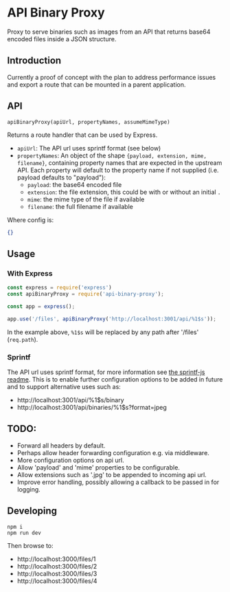 # API Binary Proxy

Proxy to serve binaries such as images from an API that returns base64 encoded files inside a JSON structure.

## Introduction

Currently a proof of concept with the plan to address performance issues and export a route that can be mounted in a parent application.


## API

`apiBinaryProxy(apiUrl, propertyNames, assumeMimeType)`

Returns a route handler that can be used by Express.

- `apiUrl`: The API url uses sprintf format (see below)
- `propertyNames`: An object of the shape `{payload, extension, mime, filename}`, containing property names that are expected in the upstream API. Each property will default to the property name if not supplied (i.e. payload defaults to "payload"):
    - `payload`: the base64 encoded file 
    - `extension`: the file extension, this could be with or without an initial `.`
    - `mime`: the mime type of the file if available 
    - `filename`: the full filename if available 

Where config is:

```json
{}
```

## Usage

### With Express

```js
const express = require('express')
const apiBinaryProxy = require('api-binary-proxy');

const app = express();

app.use('/files', apiBinaryProxy('http://localhost:3001/api/%1$s'));

```

In the example above, `%1$s` will be replaced by any path after '/files' (`req.path`).

### Sprintf

The API url uses sprintf format, for more information see [the sprintf-js readme](https://github.com/alexei/sprintf.js#readme). This is to enable further configuration options to be added in future and to support alternative uses such as:

- http://localhost:3001/api/%1$s/binary
- http://localhost:3001/api/binaries/%1$s?format=jpeg


## TODO:

- Forward all headers by default.
- Perhaps allow header forwarding configuration e.g. via middleware.
- More configuration options on api url.
- Allow 'payload' and 'mime' properties to be configurable.
- Allow extensions such as '.jpg' to be appended to incoming api url.
- Improve error handling, possibly allowing a callback to be passed in for logging.

## Developing

```
npm i
npm run dev
```

Then browse to:

- http://localhost:3000/files/1
- http://localhost:3000/files/2
- http://localhost:3000/files/3
- http://localhost:3000/files/4
